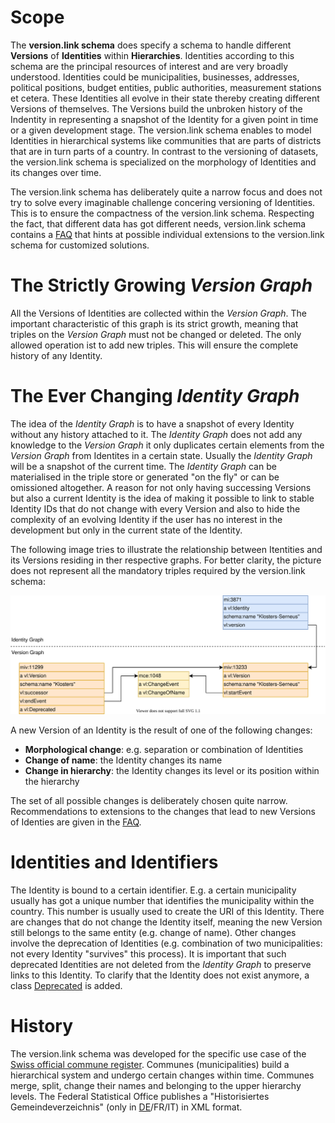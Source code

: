 # Scope
The **version.link schema** does specify a schema to handle different **Versions** of **Identities** within **Hierarchies**. Identities according to this schema are the principal resources of interest and are very broadly understood. Identities could be municipalities, businesses, addresses, political positions, budget entities, public authorities, measurement stations et cetera. These Identities all evolve in their state thereby creating different Versions of themselves. The Versions build the unbroken history of the Indentity in representing a snapshot of the Identity for a given point in time or a given development stage. The version.link schema enables to model Identities in hierarchical systems like communities that are parts of districts that are in turn parts of a country. In contrast to the versioning of datasets, the version.link schema is specialized on the morphology of Identities and its changes over time.

The version.link schema has deliberately quite a narrow focus and does not try to solve every imaginable challenge concering versioning of Identities. This is to ensure the compactness of the version.link schema. Respecting the fact, that different data has got different needs, version.link schema contains a [FAQ](#faq) that hints at possible individual extensions to the version.link schema for customized solutions.  

# The Strictly Growing *Version Graph*
All the Versions of Identities are collected within the *Version Graph*. The important characteristic of this graph is its strict growth, meaning that triples on the *Version Graph* must not be changed or deleted. The only allowed operation ist to add new triples. This will ensure the complete history of any Identity.

# The Ever Changing *Identity Graph*
The idea of the *Identity Graph* is to have a snapshot of every Identity without any history attached to it. The *Identity Graph* does not add any knowledge to the *Version Graph* it only duplicates certain elements from the *Version Graph* from Identites in a certain state. Usually the *Identity Graph* will be a snapshot of the current time. The *Identity Graph* can be materialised in the triple store or generated "on the fly" or can be omissioned altogether. A reason for not only having successing Versions but also a current Identity is the idea of making it possible to link to stable Identity IDs that do not change with every Version and also to hide the complexity of an evolving Identity if the user has no interest in the development but only in the current state of the Identity. 

The following image tries to illustrate the relationship between Itentities and its Versions residing in ther respective graphs. For better clarity, the picture does not represent all the mandatory triples required by the version.link schema:

![Basic version.link schema structure](./img/basics.svg "Relationship between Identities and Versions")

A new Version of an Identity is the result of one of the following changes:

* **Morphological change**: e.g. separation or combination of Identities
* **Change of name**: the Identity changes its name
* **Change in hierarchy**: the Identity changes its level or its position within the hierarchy

The set of all possible changes is deliberately chosen quite narrow. Recommendations to extensions to the changes that lead to new Versions of Identies are given in the [FAQ](#faq).

# Identities and Identifiers
The Identity is bound to a certain identifier. E.g. a certain municipality usually has got a unique number that identifies the municipality within the country. This number is usually used to create the URI of this Identity. There are changes that do not change the Identity itself, meaning the new Version still belongs to the same entity (e.g. change of name). Other changes involve the deprecation of Identities (e.g. combination of two municipalities: not every Identity "survives" this process). It is important that such deprecated Identities are not deleted from the *Identity Graph* to preserve links to this Identity. To clarify that the Identity does not exist anymore, a class [Deprecated](#Deprecated) is added.

# History
The version.link schema was developed for the specific use case of the [Swiss official commune register](https://www.bfs.admin.ch/bfs/en/home/basics/swiss-official-commune-register.html). Communes (municipalities) build a hierarchical system and undergo certain changes within time. Communes merge, split, change their names and belonging to the upper hierarchy levels. The Federal Statistical Office publishes a "Historisiertes Gemeindeverzeichnis" (only in [DE](https://www.bfs.admin.ch/bfs/de/home/grundlagen/agvch/historisiertes-gemeindeverzeichnis.html)/FR/IT) in XML format.

